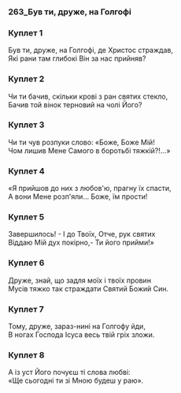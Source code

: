 ### 263_Був ти, друже, на Голгофі
### Куплет 1
Був ти, друже, на Голгофі, де Христос страждав, <br/>Які рани там глибокі Він за нас прийняв?
### Куплет 2
Чи ти бачив, скільки крові з ран святих стекло, <br/>Бачив той вінок терновий на чолі Його?
### Куплет 3
Чи ти чув розпуки слово: «Боже, Боже Мій! <br/>Чом лишив Мене Самого в боротьбі тяжкій?!...»
### Куплет 4
«Я прийшов до них з любов'ю, прагну їх спасти, <br/>А вони Мене розп'яли... Боже, їм прости!
### Куплет 5
Завершилось! - І до Твоїх, Отче, рук святих <br/>Віддаю Мій дух покірно,- Ти його прийми!»
### Куплет 6
Друже, знай, що задля моїх і твоїх провин <br/>Мусів тяжко так страждати Святий Божий Син.
### Куплет 7
Тому, друже, зараз-нині на Голгофу йди, <br/>В ногах Господа Ісуса весь твій гріх зложи.
### Куплет 8
А із уст Його почуєш ті слова любві: <br/>«Ще сьогодні ти зі Мною будеш у раю».
